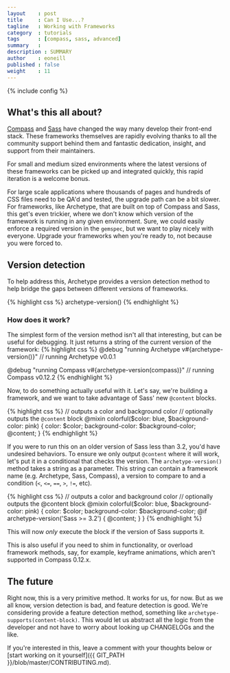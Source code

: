 ```yaml
---
layout    : post
title     : Can I Use...?
tagline   : Working with Frameworks
category  : tutorials
tags      : [compass, sass, advanced]
summary   : 
description : SUMMARY
author    : eoneill
published : false
weight    : 11
---
```

{% include config %}

## What's this all about?

[Compass](http://compass-style.org/) and [Sass](http://sass-lang.com/) have changed the way many develop their front-end stack.
These frameworks themselves are rapidly evolving thanks to all the community support behind them and fantastic dedication, insight, and support from their maintainers.

For small and medium sized environments where the latest versions of these frameworks can be picked up and integrated quickly, this rapid iteration is a welcome bonus.

For large scale applications where thousands of pages and hundreds of CSS files need to be QA'd and tested, the upgrade path can be a bit slower.
For frameworks, like Archetype, that are built on top of Compass and Sass, this get's even trickier, where we don't know which version of the framework is running in any given environment.
Sure, we could easily enforce a required version in the `gemspec`, but we want to play nicely with everyone. Upgrade your frameworks when you're ready to, not because you were forced to.

## Version detection

To help address this, Archetype provides a version detection method to help bridge the gaps between different versions of frameworks.

{% highlight css %}
archetype-version()
{% endhighlight %}

### How does it work?

The simplest form of the version method isn't all that interesting, but can be useful for debugging. It just returns a string of the current version of the framework:
{% highlight css %}
@debug "running Archetype v#{archetype-version()}"
// running Archetype v0.0.1

@debug "running Compass v#{archetype-version(compass)}"
// running Compass v0.12.2
{% endhighlight %}

Now, to do something actually useful with it. Let's say, we're building a framework, and we want to take advantage of Sass' new `@content` blocks.

{% highlight css %}
// outputs a color and background color
// optionally outputs the `@content` block
@mixin colorful($color: blue, $background-color: pink) {
  color: $color;
  background-color: $background-color;
  @content;
}
{% endhighlight %}

If you were to run this on an older version of Sass less than 3.2, you'd have undesired behaviors. To ensure we only output `@content` where it will work, let's put it in a conditional that checks the version.
The `archetype-version()` method takes a string as a parameter. This string can contain a framework name (e.g. Archetype, Sass, Compass), a version to compare to and a condition (`<`, `<=`, `==`, `>`, `!=`, etc).

{% highlight css %}
// outputs a color and background color
// optionally outputs the @content block
@mixin colorful($color: blue, $background-color: pink) {
  color: $color;
  background-color: $background-color;
  @if archetype-version('Sass >= 3.2') {
    @content;
  }
}
{% endhighlight %}

This will now _only_ execute the block if the version of Sass supports it.

This is also useful if you need to shim in functionality, or overload framework methods, say, for example, keyframe animations, which aren't supported in Compass 0.12.x.

## The future

Right now, this is a very primitive method. It works for us, for now. But as we all know, version detection is bad, and feature detection is good.
We're considering provide a feature detection method, something like `archetype-supports(content-block)`. This would let us abstract all the logic from the developer and not have to worry about looking up CHANGELOGs and the like.

If you're interested in this, leave a comment with your thoughts below or [start working on it yourself]({{ GIT_PATH }}/blob/master/CONTRIBUTING.md).
